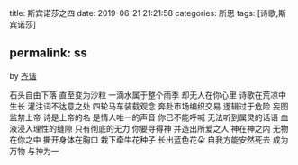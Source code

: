title: 斯宾诺莎之四
date: 2019-06-21 21:21:58
categories: 所思
tags: [诗歌,斯宾诺莎]

permalink: ss
---
by [齐谐](http://caute.net/about/)

石头自由下落
直至变为沙粒
一滴水属于整个雨季
却无人在你心里
诗歌在荒凉中生长
灌注词不达意之处
四轮马车装载观念
奔赴市场编织交易
逻辑过于危险
妄图监禁上帝
诗是上帝的名
是情人唯一的声音
你已不能呼喊
无法听到属灵的话语
血液浸入理性的缝隙
只有彻底的无力
你要寻得神
并造出所爱之人
神在神之内
无物在你之中
撕开身体在胸口
栽下牵牛花种子
长出蓝色花朵
自我方能安然死去
成为万物
与神为一